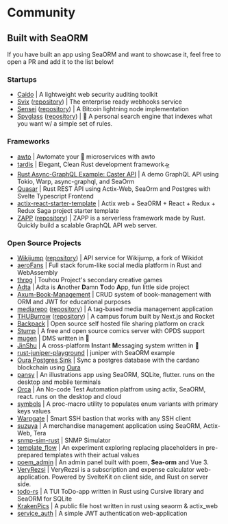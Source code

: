 # Community

## Built with SeaORM

If you have built an app using SeaORM and want to showcase it, feel free to open a PR and add it to the list below!

### Startups

- [Caido](https://caido.io/) | A lightweight web security auditing toolkit
- [Svix](https://www.svix.com/) ([repository](https://github.com/svix/svix-webhooks)) | The enterprise ready webhooks service
- [Sensei](https://l2.technology/sensei) ([repository](https://github.com/L2-Technology/sensei)) | A Bitcoin lightning node implementation
- [Spyglass](https://docs.spyglass.fyi/) ([repository](https://github.com/a5huynh/spyglass)) | 🔭 A personal search engine that indexes what you want w/ a simple set of rules.

### Frameworks

- [awto](https://github.com/awto-rs/awto) | Awtomate your 🦀 microservices with awto
- [tardis](https://github.com/ideal-world/tardis) | Elegant, Clean Rust development framework🛸
- [Rust Async-GraphQL Example: Caster API](https://github.com/bkonkle/rust-example-caster-api) | A demo GraphQL API using Tokio, Warp, async-graphql, and SeaOrm
- [Quasar](https://github.com/Technik97/Quasar) | Rust REST API using Actix-Web, SeaOrm and Postgres with Svelte Typescript Frontend
- [actix-react-starter-template](https://github.com/aslamplr/actix-react-starter-template) | Actix web + SeaORM + React + Redux + Redux Saga project starter template
- [ZAPP](https://zapp.epics.dev) ([repository](https://github.com/EpicsDAO/zapp)) | ZAPP is a serverless framework made by Rust. Quickly build a scalable GraphQL API web server.

### Open Source Projects

- [Wikijump](https://github.com/scpwiki/wikijump) ([repository](https://github.com/scpwiki/wikijump/tree/develop/deepwell)) | API service for Wikijump, a fork of Wikidot
- [aeroFans](https://github.com/naryand/aerofans) | Full stack forum-like social media platform in Rust and WebAssembly
- [thrpg](https://github.com/thrpg/thrpg) | Touhou Project's secondary creative games
- [Adta](https://github.com/aaronleopold/adta) | Adta is **A**nother **D**amn **T**odo **A**pp, fun little side project
- [Axum-Book-Management](https://github.com/lz1998/axum-book-management) | CRUD system of book-management with ORM and JWT for educational purposes
- [mediarepo](https://mediarepo.trivernis.dev) ([repository](https://github.com/Trivernis/mediarepo)) | A tag-based media management application
- [THUBurrow](https://thuburrow.com) ([repository](https://github.com/BobAnkh/THUBurrow)) | A campus forum built by Next.js and Rocket
- [Backpack](https://github.com/JSH32/Backpack) | Open source self hosted file sharing platform on crack
- [Stump](https://github.com/aaronleopold/stump) | A free and open source comics server with OPDS support
- [mugen](https://github.com/koopa1338/mugen-dms) | DMS written in 🦀
- [JinShu](https://github.com/gengteng/jinshu) | A cross-platform **I**nstant **M**essaging system written in 🦀
- [rust-juniper-playground](https://github.com/Yama-Tomo/rust-juniper-playground) | juniper with SeaORM example
- [Oura Postgres Sink](https://github.com/dcSpark/oura-postgres-sink) | Sync a postgres database with the cardano blockchain using [Oura](https://github.com/txpipe/oura)
- [pansy](https://github.com/niuhuan/pansy) | An illustrations app using SeaORM, SQLite, flutter. runs on the desktop and mobile terminals
- [Orca](https://github.com/workfoxes/orca) | An No-code Test Automation platfrom using actix, SeaORM, react. runs on the desktop and cloud
- [symbols](https://github.com/nappa85/symbols) | A proc-macro utility to populates enum variants with primary keys values
- [Warpgate](https://github.com/warp-tech/warpgate) | Smart SSH bastion that works with any SSH client
- [suzuya](https://github.com/SH11235/suzuya) | A merchandise management application using SeaORM, Actix-Web, Tera
- [snmp-sim-rust](https://github.com/sonalake/snmp-sim-rust) | SNMP Simulator
- [template_flow](https://github.com/hilary888/template_flow) | An experiment exploring replacing placeholders in pre-prepared templates with their actual values
- [poem_admin](https://github.com/lingdu1234/poem_admin) | An admin panel built with poem, **Sea-orm** and Vue 3.
- [VeryRezsi](https://github.com/szattila98/veryrezsi) | VeryRezsi is a subscription and expense calculator web-application. Powered by SvelteKit on client side, and Rust on server side.
- [todo-rs](https://github.com/anshulxyz/todo-rs/) | A TUI ToDo-app written in Rust using Cursive library and SeaORM for SQLite
- [KrakenPics](https://github.com/kraken-pics/backend) | A public file host written in rust using seaorm & actix_web
- [service_auth](https://github.com/shorii/service_auth) | A simple JWT authentication web-application
